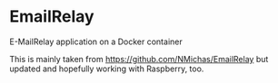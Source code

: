 # EmailRelay
E-MailRelay application on a Docker container

This is mainly taken from https://github.com/NMichas/EmailRelay but updated and hopefully working with Raspberry, too.
